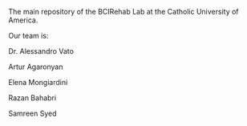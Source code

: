 The main repository of the BCIRehab Lab at the Catholic University of America.

Our team is:

Dr. Alessandro Vato

Artur Agaronyan

Elena Mongiardini

Razan Bahabri

Samreen Syed
